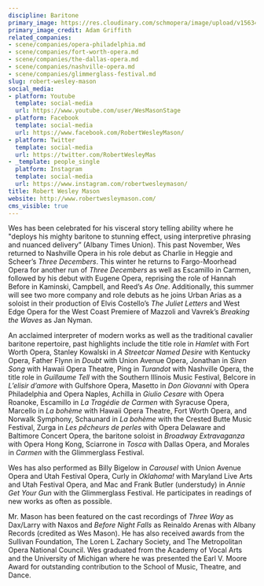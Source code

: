 ```yaml
---
discipline: Baritone
primary_image: https://res.cloudinary.com/schmopera/image/upload/v1563408114/media/2019/07/RobertWesleyMason-pc-AdamGriffith.jpg
primary_image_credit: Adam Griffith
related_companies:
- scene/companies/opera-philadelphia.md
- scene/companies/fort-worth-opera.md
- scene/companies/the-dallas-opera.md
- scene/companies/nashville-opera.md
- scene/companies/glimmerglass-festival.md
slug: robert-wesley-mason
social_media:
- platform: Youtube
  template: social-media
  url: https://www.youtube.com/user/WesMasonStage
- platform: Facebook
  template: social-media
  url: https://www.facebook.com/RobertWesleyMason/
- platform: Twitter
  template: social-media
  url: https://twitter.com/RobertWesleyMas
- _template: people_single
  platform: Instagram
  template: social-media
  url: https://www.instagram.com/robertwesleymason/
title: Robert Wesley Mason
website: http://www.robertwesleymason.com/
cms_visible: true
---
```

Wes has been celebrated for his visceral story telling ability where he "deploys his mighty baritone to stunning effect, using interpretive phrasing and nuanced delivery” (Albany Times Union). This past November, Wes returned to Nashville Opera in his role debut as Charlie in Heggie and Scheer’s _Three Decembers_. This winter he returns to Fargo-Moorhead Opera for another run of _Three Decembers_ as well as Escamillo in Carmen, followed by his debut with Eugene Opera, reprising the role of Hannah Before in Kaminski, Campbell, and Reed’s _As One_. Additionally, this summer will see two more company and role debuts as he joins Urban Arias as a soloist in their production of Elvis Costello’s _The Juliet Letters_ and West Edge Opera for the West Coast Premiere of Mazzoli and Vavrek’s _Breaking the Waves_ as Jan Nyman.

An acclaimed interpreter of modern works as well as the traditional cavalier baritone repertoire, past highlights include the title role in _Hamlet_ with Fort Worth Opera, Stanley Kowalski in _A Streetcar Named Desire_ with Kentucky Opera, Father Flynn in _Doubt_ with Union Avenue Opera, Jonathan in _Siren Song_ with Hawaii Opera Theatre, Ping in _Turandot_ with Nashville Opera, the title role in _Guillaume Tell_ with the Southern Illinois Music Festival, Belcore in _L’elisir d’amore_ with Gulfshore Opera, Masetto in _Don Giovanni_ with Opera Philadelphia and Opera Naples, Achilla in _Giulio Cesare_ with Opera Roanoke, Escamillo in _La Tragédie de Carmen_ with Syracuse Opera, Marcello in _La bohème_ with Hawaii Opera Theatre, Fort Worth Opera, and Norwalk Symphony, Schaunard in _La bohème_ with the Crested Butte Music Festival, Zurga in _Les pêcheurs de perles_ with Opera Delaware and Baltimore Concert Opera, the baritone soloist in _Broadway Extravaganza_ with Opera Hong Kong, Sciarrone in _Tosca_ with Dallas Opera, and Morales in _Carmen_ with the Glimmerglass Festival.

Wes has also performed as Billy Bigelow in _Carousel_ with Union Avenue Opera and Utah Festival Opera, Curly in _Oklahoma!_ with Maryland Live Arts and Utah Festival Opera, and Mac and Frank Butler (understudy) in _Annie Get Your Gun_ with the Glimmerglass Festival. He participates in readings of new works as often as possible. 

Mr. Mason has been featured on the cast recordings of _Three Way_ as Dax/Larry with Naxos and _Before Night Falls_ as Reinaldo Arenas with Albany Records (credited as Wes Mason). He has also received awards from the Sullivan Foundation, The Loren L Zachary Society, and The Metropolitan Opera National Council. Wes graduated from the Academy of Vocal Arts and the University of Michigan where he was presented the Earl V. Moore Award for outstanding contribution to the School of Music, Theatre, and Dance.